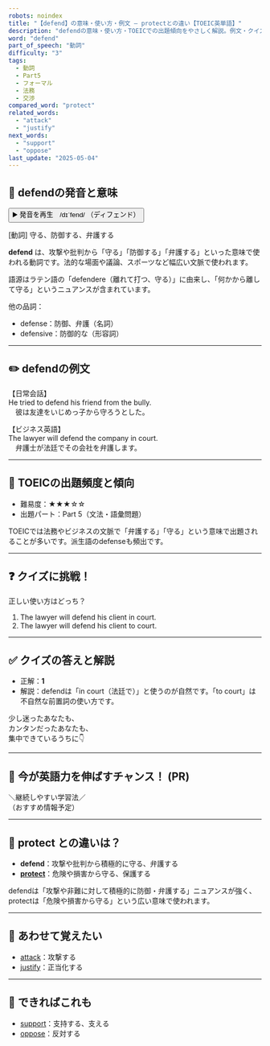 ```yaml
---
robots: noindex
title: "【defend】の意味・使い方・例文 ― protectとの違い【TOEIC英単語】"
description: "defendの意味・使い方・TOEICでの出題傾向をやさしく解説。例文・クイズ付きでprotectとの違いもわかりやすく学べます。"
word: "defend"
part_of_speech: "動詞"
difficulty: "3"
tags:
  - 動詞
  - Part5
  - フォーマル
  - 法務
  - 交渉
compared_word: "protect"
related_words:
  - "attack"
  - "justify"
next_words:
  - "support"
  - "oppose"
last_update: "2025-05-04"
---
```


## 🔰 defendの発音と意味

<button class="play-audio" onclick="playTTS('defend')">
  <span class="play-audio-main">
    ▶️ 発音を再生　/dɪˈfend/
  </span>
  <span class="play-audio-sub">
    （ディフェンド）
  </span>
</button>

[動詞] 守る、防御する、弁護する

**defend** は、攻撃や批判から「守る」「防御する」「弁護する」といった意味で使われる動詞です。法的な場面や議論、スポーツなど幅広い文脈で使われます。

語源はラテン語の「defendere（離れて打つ、守る）」に由来し、「何かから離して守る」というニュアンスが含まれています。

他の品詞：  
- defense：防御、弁護（名詞）
- defensive：防御的な（形容詞）

---

## ✏️ defendの例文

【日常会話】  
He tried to defend his friend from the bully.  
　彼は友達をいじめっ子から守ろうとした。

【ビジネス英語】  
The lawyer will defend the company in court.  
　弁護士が法廷でその会社を弁護します。

---

## 🎯 TOEICの出題頻度と傾向

- 難易度：★★★☆☆
- 出題パート：Part 5（文法・語彙問題）

TOEICでは法務やビジネスの文脈で「弁護する」「守る」という意味で出題されることが多いです。派生語のdefenseも頻出です。

---

## ❓ クイズに挑戦！

正しい使い方はどっち？

1. The lawyer will defend his client in court.  
2. The lawyer will defend his client to court.

---

## ✅ クイズの答えと解説

- 正解：**1**
- 解説：defendは「in court（法廷で）」と使うのが自然です。「to court」は不自然な前置詞の使い方です。

少し迷ったあなたも、  
カンタンだったあなたも、  
集中できているうちに👇️

---

## 🚀 今が英語力を伸ばすチャンス！ (PR)

<div class="info-center">
＼継続しやすい学習法／<br>  
（おすすめ情報予定）
</div>

---

## 🤔  protect との違いは？

- **defend**：攻撃や批判から積極的に守る、弁護する
- **[protect](/protect)**：危険や損害から守る、保護する

defendは「攻撃や非難に対して積極的に防御・弁護する」ニュアンスが強く、protectは「危険や損害から守る」という広い意味で使われます。

---

## 🧩 あわせて覚えたい

- [attack](/attack)：攻撃する
- [justify](/justify)：正当化する

---

## 📖 できればこれも

- [support](/support)：支持する、支える
- [oppose](/oppose)：反対する

<!-- cvid: aid38_bid09 -->
